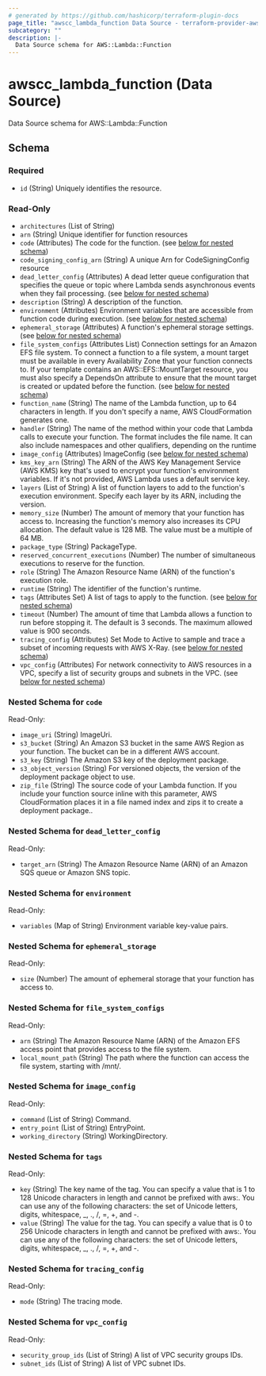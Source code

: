 ```yaml
---
# generated by https://github.com/hashicorp/terraform-plugin-docs
page_title: "awscc_lambda_function Data Source - terraform-provider-awscc"
subcategory: ""
description: |-
  Data Source schema for AWS::Lambda::Function
---
```


# awscc_lambda_function (Data Source)

Data Source schema for AWS::Lambda::Function



<!-- schema generated by tfplugindocs -->
## Schema

### Required

- `id` (String) Uniquely identifies the resource.

### Read-Only

- `architectures` (List of String)
- `arn` (String) Unique identifier for function resources
- `code` (Attributes) The code for the function. (see [below for nested schema](#nestedatt--code))
- `code_signing_config_arn` (String) A unique Arn for CodeSigningConfig resource
- `dead_letter_config` (Attributes) A dead letter queue configuration that specifies the queue or topic where Lambda sends asynchronous events when they fail processing. (see [below for nested schema](#nestedatt--dead_letter_config))
- `description` (String) A description of the function.
- `environment` (Attributes) Environment variables that are accessible from function code during execution. (see [below for nested schema](#nestedatt--environment))
- `ephemeral_storage` (Attributes) A function's ephemeral storage settings. (see [below for nested schema](#nestedatt--ephemeral_storage))
- `file_system_configs` (Attributes List) Connection settings for an Amazon EFS file system. To connect a function to a file system, a mount target must be available in every Availability Zone that your function connects to. If your template contains an AWS::EFS::MountTarget resource, you must also specify a DependsOn attribute to ensure that the mount target is created or updated before the function. (see [below for nested schema](#nestedatt--file_system_configs))
- `function_name` (String) The name of the Lambda function, up to 64 characters in length. If you don't specify a name, AWS CloudFormation generates one.
- `handler` (String) The name of the method within your code that Lambda calls to execute your function. The format includes the file name. It can also include namespaces and other qualifiers, depending on the runtime
- `image_config` (Attributes) ImageConfig (see [below for nested schema](#nestedatt--image_config))
- `kms_key_arn` (String) The ARN of the AWS Key Management Service (AWS KMS) key that's used to encrypt your function's environment variables. If it's not provided, AWS Lambda uses a default service key.
- `layers` (List of String) A list of function layers to add to the function's execution environment. Specify each layer by its ARN, including the version.
- `memory_size` (Number) The amount of memory that your function has access to. Increasing the function's memory also increases its CPU allocation. The default value is 128 MB. The value must be a multiple of 64 MB.
- `package_type` (String) PackageType.
- `reserved_concurrent_executions` (Number) The number of simultaneous executions to reserve for the function.
- `role` (String) The Amazon Resource Name (ARN) of the function's execution role.
- `runtime` (String) The identifier of the function's runtime.
- `tags` (Attributes Set) A list of tags to apply to the function. (see [below for nested schema](#nestedatt--tags))
- `timeout` (Number) The amount of time that Lambda allows a function to run before stopping it. The default is 3 seconds. The maximum allowed value is 900 seconds.
- `tracing_config` (Attributes) Set Mode to Active to sample and trace a subset of incoming requests with AWS X-Ray. (see [below for nested schema](#nestedatt--tracing_config))
- `vpc_config` (Attributes) For network connectivity to AWS resources in a VPC, specify a list of security groups and subnets in the VPC. (see [below for nested schema](#nestedatt--vpc_config))

<a id="nestedatt--code"></a>
### Nested Schema for `code`

Read-Only:

- `image_uri` (String) ImageUri.
- `s3_bucket` (String) An Amazon S3 bucket in the same AWS Region as your function. The bucket can be in a different AWS account.
- `s3_key` (String) The Amazon S3 key of the deployment package.
- `s3_object_version` (String) For versioned objects, the version of the deployment package object to use.
- `zip_file` (String) The source code of your Lambda function. If you include your function source inline with this parameter, AWS CloudFormation places it in a file named index and zips it to create a deployment package..


<a id="nestedatt--dead_letter_config"></a>
### Nested Schema for `dead_letter_config`

Read-Only:

- `target_arn` (String) The Amazon Resource Name (ARN) of an Amazon SQS queue or Amazon SNS topic.


<a id="nestedatt--environment"></a>
### Nested Schema for `environment`

Read-Only:

- `variables` (Map of String) Environment variable key-value pairs.


<a id="nestedatt--ephemeral_storage"></a>
### Nested Schema for `ephemeral_storage`

Read-Only:

- `size` (Number) The amount of ephemeral storage that your function has access to.


<a id="nestedatt--file_system_configs"></a>
### Nested Schema for `file_system_configs`

Read-Only:

- `arn` (String) The Amazon Resource Name (ARN) of the Amazon EFS access point that provides access to the file system.
- `local_mount_path` (String) The path where the function can access the file system, starting with /mnt/.


<a id="nestedatt--image_config"></a>
### Nested Schema for `image_config`

Read-Only:

- `command` (List of String) Command.
- `entry_point` (List of String) EntryPoint.
- `working_directory` (String) WorkingDirectory.


<a id="nestedatt--tags"></a>
### Nested Schema for `tags`

Read-Only:

- `key` (String) The key name of the tag. You can specify a value that is 1 to 128 Unicode characters in length and cannot be prefixed with aws:. You can use any of the following characters: the set of Unicode letters, digits, whitespace, _, ., /, =, +, and -.
- `value` (String) The value for the tag. You can specify a value that is 0 to 256 Unicode characters in length and cannot be prefixed with aws:. You can use any of the following characters: the set of Unicode letters, digits, whitespace, _, ., /, =, +, and -.


<a id="nestedatt--tracing_config"></a>
### Nested Schema for `tracing_config`

Read-Only:

- `mode` (String) The tracing mode.


<a id="nestedatt--vpc_config"></a>
### Nested Schema for `vpc_config`

Read-Only:

- `security_group_ids` (List of String) A list of VPC security groups IDs.
- `subnet_ids` (List of String) A list of VPC subnet IDs.


